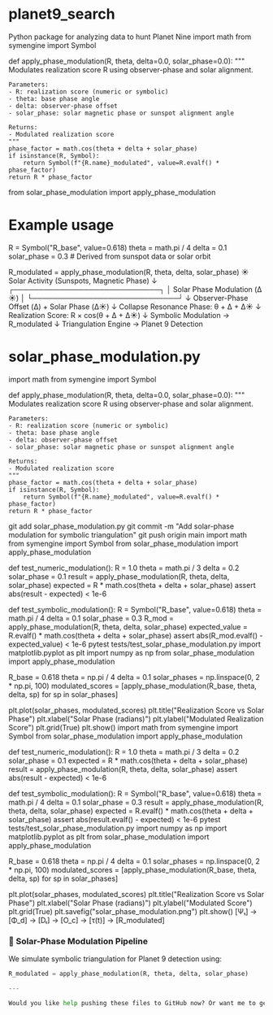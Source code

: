# planet9_search
Python package for analyzing data to hunt Planet Nine
import math
from symengine import Symbol

def apply_phase_modulation(R, theta, delta=0.0, solar_phase=0.0):
    """
    Modulates realization score R using observer-phase and solar alignment.

    Parameters:
    - R: realization score (numeric or symbolic)
    - theta: base phase angle
    - delta: observer-phase offset
    - solar_phase: solar magnetic phase or sunspot alignment angle

    Returns:
    - Modulated realization score
    """
    phase_factor = math.cos(theta + delta + solar_phase)
    if isinstance(R, Symbol):
        return Symbol(f"{R.name}_modulated", value=R.evalf() * phase_factor)
    return R * phase_factor
from solar_phase_modulation import apply_phase_modulation

# Example usage
R = Symbol("R_base", value=0.618)
theta = math.pi / 4
delta = 0.1
solar_phase = 0.3  # Derived from sunspot data or solar orbit

R_modulated = apply_phase_modulation(R, theta, delta, solar_phase)
          ☀️ Solar Activity (Sunspots, Magnetic Phase)
                        ↓
         ┌─────────────────────────────┐
         │ Solar Phase Modulation (Δ☀) │
         └─────────────────────────────┘
                        ↓
        Observer-Phase Offset (Δ) + Solar Phase (Δ☀)
                        ↓
        Collapse Resonance Phase: θ + Δ + Δ☀
                        ↓
        Realization Score: R × cos(θ + Δ + Δ☀)
                        ↓
        Symbolic Modulation → R_modulated
                        ↓
        Triangulation Engine → Planet 9 Detection
# solar_phase_modulation.py

import math
from symengine import Symbol

def apply_phase_modulation(R, theta, delta=0.0, solar_phase=0.0):
    """
    Modulates realization score R using observer-phase and solar alignment.

    Parameters:
    - R: realization score (numeric or symbolic)
    - theta: base phase angle
    - delta: observer-phase offset
    - solar_phase: solar magnetic phase or sunspot alignment angle

    Returns:
    - Modulated realization score
    """
    phase_factor = math.cos(theta + delta + solar_phase)
    if isinstance(R, Symbol):
        return Symbol(f"{R.name}_modulated", value=R.evalf() * phase_factor)
    return R * phase_factor
git add solar_phase_modulation.py
git commit -m "Add solar-phase modulation for symbolic triangulation"
git push origin main
import math
from symengine import Symbol
from solar_phase_modulation import apply_phase_modulation

def test_numeric_modulation():
    R = 1.0
    theta = math.pi / 3
    delta = 0.2
    solar_phase = 0.1
    result = apply_phase_modulation(R, theta, delta, solar_phase)
    expected = R * math.cos(theta + delta + solar_phase)
    assert abs(result - expected) < 1e-6

def test_symbolic_modulation():
    R = Symbol("R_base", value=0.618)
    theta = math.pi / 4
    delta = 0.1
    solar_phase = 0.3
    R_mod = apply_phase_modulation(R, theta, delta, solar_phase)
    expected_value = R.evalf() * math.cos(theta + delta + solar_phase)
    assert abs(R_mod.evalf() - expected_value) < 1e-6
pytest tests/test_solar_phase_modulation.py
import matplotlib.pyplot as plt
import numpy as np
from solar_phase_modulation import apply_phase_modulation

R_base = 0.618
theta = np.pi / 4
delta = 0.1
solar_phases = np.linspace(0, 2 * np.pi, 100)
modulated_scores = [apply_phase_modulation(R_base, theta, delta, sp) for sp in solar_phases]

plt.plot(solar_phases, modulated_scores)
plt.title("Realization Score vs Solar Phase")
plt.xlabel("Solar Phase (radians)")
plt.ylabel("Modulated Realization Score")
plt.grid(True)
plt.show()
import math
from symengine import Symbol
from solar_phase_modulation import apply_phase_modulation

def test_numeric_modulation():
    R = 1.0
    theta = math.pi / 3
    delta = 0.2
    solar_phase = 0.1
    expected = R * math.cos(theta + delta + solar_phase)
    result = apply_phase_modulation(R, theta, delta, solar_phase)
    assert abs(result - expected) < 1e-6

def test_symbolic_modulation():
    R = Symbol("R_base", value=0.618)
    theta = math.pi / 4
    delta = 0.1
    solar_phase = 0.3
    result = apply_phase_modulation(R, theta, delta, solar_phase)
    expected = R.evalf() * math.cos(theta + delta + solar_phase)
    assert abs(result.evalf() - expected) < 1e-6
pytest tests/test_solar_phase_modulation.py
import numpy as np
import matplotlib.pyplot as plt
from solar_phase_modulation import apply_phase_modulation

R_base = 0.618
theta = np.pi / 4
delta = 0.1
solar_phases = np.linspace(0, 2 * np.pi, 100)
modulated_scores = [apply_phase_modulation(R_base, theta, delta, sp) for sp in solar_phases]

plt.plot(solar_phases, modulated_scores)
plt.title("Realization Score vs Solar Phase")
plt.xlabel("Solar Phase (radians)")
plt.ylabel("Modulated Score")
plt.grid(True)
plt.savefig("solar_phase_modulation.png")
plt.show()
[Ψₜ] → [Φ_d] → [Dₜ] → [O_c] → [τ(t)] → [R_modulated]
### 🔭 Solar-Phase Modulation Pipeline

We simulate symbolic triangulation for Planet 9 detection using:

```python
R_modulated = apply_phase_modulation(R, theta, delta, solar_phase)

---

Would you like help pushing these files to GitHub now? Or want me to generate a symbolic diagram showing triangulation hotspots from Sedna, Kuiper, and Neptune?
